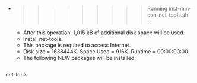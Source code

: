 * >>>>>>>>> Running inst-min-con-net-tools.sh ...
  * After this operation, 1,015 kB of additional disk space will be used.
  * Install net-tools.
  * This package is required to access Internet.
  * Disk size = 1638444K. Space Used = 916K. Runtime = 00:00:00:00.
  * The following NEW packages will be installed:
  ```bash
net-tools
  ```
